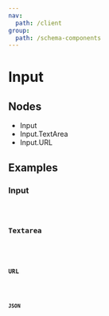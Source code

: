 ```yaml
---
nav:
  path: /client
group:
  path: /schema-components
---
```


# Input

## Nodes

- Input
- Input.TextArea
- Input.URL

## Examples

### Input

<code src="./demos/input.tsx"/>

### Textarea

<code src="./demos/textarea.tsx"/>

### URL

<code src="./demos/url.tsx"/>

### JSON

<code src="./demos/json.tsx"/>
